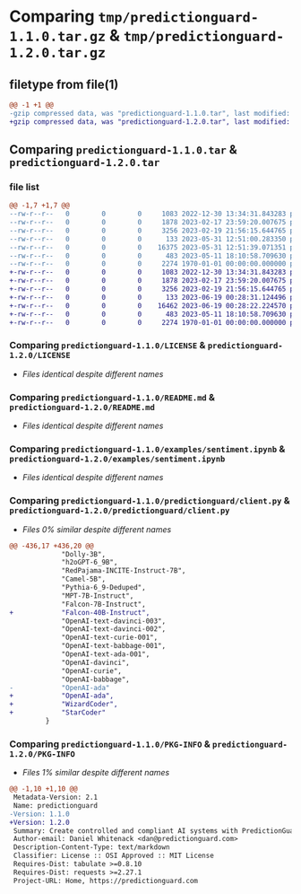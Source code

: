 # Comparing `tmp/predictionguard-1.1.0.tar.gz` & `tmp/predictionguard-1.2.0.tar.gz`

## filetype from file(1)

```diff
@@ -1 +1 @@
-gzip compressed data, was "predictionguard-1.1.0.tar", last modified: Wed May 31 12:52:12 2023, max compression
+gzip compressed data, was "predictionguard-1.2.0.tar", last modified: Mon Jun 19 00:41:57 2023, max compression
```

## Comparing `predictionguard-1.1.0.tar` & `predictionguard-1.2.0.tar`

### file list

```diff
@@ -1,7 +1,7 @@
--rw-r--r--   0        0        0     1083 2022-12-30 13:34:31.843283 predictionguard-1.1.0/LICENSE
--rw-r--r--   0        0        0     1878 2023-02-17 23:59:20.007675 predictionguard-1.1.0/README.md
--rw-r--r--   0        0        0     3256 2023-02-19 21:56:15.644765 predictionguard-1.1.0/examples/sentiment.ipynb
--rw-r--r--   0        0        0      133 2023-05-31 12:51:00.283350 predictionguard-1.1.0/predictionguard/__init__.py
--rw-r--r--   0        0        0    16375 2023-05-31 12:51:39.071351 predictionguard-1.1.0/predictionguard/client.py
--rw-r--r--   0        0        0      483 2023-05-11 18:10:58.709630 predictionguard-1.1.0/pyproject.toml
--rw-r--r--   0        0        0     2274 1970-01-01 00:00:00.000000 predictionguard-1.1.0/PKG-INFO
+-rw-r--r--   0        0        0     1083 2022-12-30 13:34:31.843283 predictionguard-1.2.0/LICENSE
+-rw-r--r--   0        0        0     1878 2023-02-17 23:59:20.007675 predictionguard-1.2.0/README.md
+-rw-r--r--   0        0        0     3256 2023-02-19 21:56:15.644765 predictionguard-1.2.0/examples/sentiment.ipynb
+-rw-r--r--   0        0        0      133 2023-06-19 00:28:31.124496 predictionguard-1.2.0/predictionguard/__init__.py
+-rw-r--r--   0        0        0    16462 2023-06-19 00:28:22.224570 predictionguard-1.2.0/predictionguard/client.py
+-rw-r--r--   0        0        0      483 2023-05-11 18:10:58.709630 predictionguard-1.2.0/pyproject.toml
+-rw-r--r--   0        0        0     2274 1970-01-01 00:00:00.000000 predictionguard-1.2.0/PKG-INFO
```

### Comparing `predictionguard-1.1.0/LICENSE` & `predictionguard-1.2.0/LICENSE`

 * *Files identical despite different names*

### Comparing `predictionguard-1.1.0/README.md` & `predictionguard-1.2.0/README.md`

 * *Files identical despite different names*

### Comparing `predictionguard-1.1.0/examples/sentiment.ipynb` & `predictionguard-1.2.0/examples/sentiment.ipynb`

 * *Files identical despite different names*

### Comparing `predictionguard-1.1.0/predictionguard/client.py` & `predictionguard-1.2.0/predictionguard/client.py`

 * *Files 0% similar despite different names*

```diff
@@ -436,17 +436,20 @@
             "Dolly-3B",
             "h2oGPT-6_9B",
             "RedPajama-INCITE-Instruct-7B",
             "Camel-5B",
             "Pythia-6_9-Deduped",
             "MPT-7B-Instruct",
             "Falcon-7B-Instruct",
+            "Falcon-40B-Instruct",
             "OpenAI-text-davinci-003",
             "OpenAI-text-davinci-002",
             "OpenAI-text-curie-001",
             "OpenAI-text-babbage-001",
             "OpenAI-text-ada-001",
             "OpenAI-davinci",
             "OpenAI-curie",
             "OpenAI-babbage",
-            "OpenAI-ada"
+            "OpenAI-ada",
+            "WizardCoder",
+            "StarCoder"
         }
```

### Comparing `predictionguard-1.1.0/PKG-INFO` & `predictionguard-1.2.0/PKG-INFO`

 * *Files 1% similar despite different names*

```diff
@@ -1,10 +1,10 @@
 Metadata-Version: 2.1
 Name: predictionguard
-Version: 1.1.0
+Version: 1.2.0
 Summary: Create controlled and compliant AI systems with PredictionGuard.
 Author-email: Daniel Whitenack <dan@predictionguard.com>
 Description-Content-Type: text/markdown
 Classifier: License :: OSI Approved :: MIT License
 Requires-Dist: tabulate >=0.8.10
 Requires-Dist: requests >=2.27.1
 Project-URL: Home, https://predictionguard.com
```

